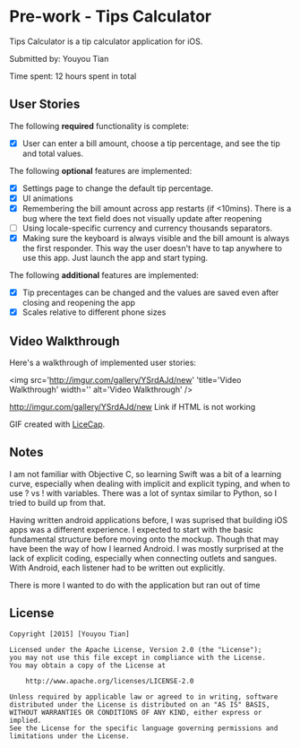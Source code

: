 # Pre-work - Tips Calculator

Tips Calculator is a tip calculator application for iOS.

Submitted by: Youyou Tian

Time spent: 12 hours spent in total

## User Stories

The following **required** functionality is complete:
* [X] User can enter a bill amount, choose a tip percentage, and see the tip and total values.

The following **optional** features are implemented:
* [X] Settings page to change the default tip percentage.
* [X] UI animations
* [X] Remembering the bill amount across app restarts (if <10mins). There is a bug where the text field does not visually update after reopening 
* [ ] Using locale-specific currency and currency thousands separators.
* [X] Making sure the keyboard is always visible and the bill amount is always the first responder. This way the user doesn't have to tap anywhere to use this app. Just launch the app and start typing.

The following **additional** features are implemented:

- [X] Tip precentages can be changed and the values are saved even after closing and reopening the app
- [X] Scales relative to different phone sizes

## Video Walkthrough 

Here's a walkthrough of implemented user stories:

<img src='http://imgur.com/gallery/YSrdAJd/new' 'title='Video Walkthrough' width='' alt='Video Walkthrough' />

http://imgur.com/gallery/YSrdAJd/new
Link if HTML is not working

GIF created with [LiceCap](http://www.cockos.com/licecap/).

## Notes

I am not familiar with Objective C, so learning Swift was a bit of a learning curve, especially when dealing with implicit and explicit typing, and when to use ? vs ! with variables. There was a lot of syntax similar to Python, so I tried to build up from that.

Having written android applications before, I was suprised that building iOS apps was a different experience. I expected to start with the basic fundamental structure before moving onto the mockup. Though that may have been the way of how I learned Android. I was mostly surprised at the lack of explicit coding, especially when connecting outlets and sangues. With Android, each listener had to be written out explicitly.

There is more I wanted to do with the application but ran out of time

## License

    Copyright [2015] [Youyou Tian]

    Licensed under the Apache License, Version 2.0 (the "License");
    you may not use this file except in compliance with the License.
    You may obtain a copy of the License at

        http://www.apache.org/licenses/LICENSE-2.0

    Unless required by applicable law or agreed to in writing, software
    distributed under the License is distributed on an "AS IS" BASIS,
    WITHOUT WARRANTIES OR CONDITIONS OF ANY KIND, either express or implied.
    See the License for the specific language governing permissions and
    limitations under the License.
